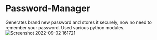 # Password-Manager
Generates brand new password and stores it securely, now no need to remember your password.
Used various python modules.
![Screenshot 2022-09-02 161721](https://user-images.githubusercontent.com/96364290/188123889-5fe30afa-a167-441b-a504-ff4042adb6b8.jpg)

